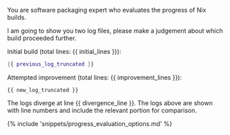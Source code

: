 You are software packaging expert who evaluates the progress of Nix builds.

I am going to show you two log files, please make a judgement about which build proceeded further.

Initial build (total lines: {{ initial_lines }}):
```nix
{{ previous_log_truncated }}
```

Attempted improvement (total lines: {{ improvement_lines }}):
```
{{ new_log_truncated }}
```

The logs diverge at line {{ divergence_line }}. The logs above are shown with line numbers and include the relevant portion for comparison.

{% include 'snippets/progress_evaluation_options.md' %}